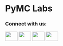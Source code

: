 # PyMC Labs

<h3 align="left">Connect with us:</h3>
<p align="left">
<a href="https://www.twitter.com/pymc-labs" target="blank"><img align="center" src="https://cdn.jsdelivr.net/npm/simple-icons@3.0.1/icons/twitter.svg" alt="" height="30" width="40" /></a>
<a href="https://www.linkedin.com/company/pymc-labs/" target="blank"><img align="center" src="https://cdn.jsdelivr.net/npm/simple-icons@3.0.1/icons/linkedin.svg" alt="" height="30" width="40" /></a>
<a href="https://www.youtube.com/c/PyMCLabs" target="blank"><img align="center" src="https://cdn.jsdelivr.net/npm/simple-icons@3.0.1/icons/youtube.svg" alt="" height="30" width="40" /></a>
<a href="https://www.meetup.com/pymc-labs-online-meetup/" target="blank"><img align="center" src="https://cdn.jsdelivr.net/npm/simple-icons@3.0.1/icons/meetup.svg" alt="" height="30" width="40" /></a>
</p>
